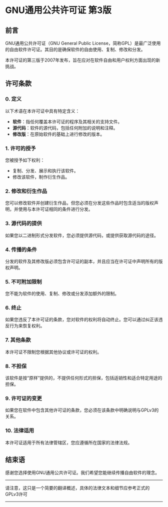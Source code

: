 # GNU通用公共许可证 第3版

## 前言

GNU通用公共许可证（GNU General Public License，简称GPL）是最广泛使用的自由软件许可证。其目的是确保软件的自由使用、复制、修改和分发。

本许可证的第三版于2007年发布，旨在应对在软件自由和用户权利方面出现的新挑战。

## 许可条款

### 0. 定义

以下术语在本许可证中具有特定含义：

- **软件**：指任何覆盖本许可证的程序及其相关的支持文件。
- **源代码**：软件的源代码，包括任何附加的说明和注释。
- **修改版**：在原始软件的基础上进行修改的版本。

### 1. 许可的授予

您被授予如下权利：

- 复制、分发、展示和执行该软件。
- 修改该软件，制作衍生作品。

### 2. 修改和衍生作品

您可以修改软件并创建衍生作品，但您必须在分发这些作品时包含适当的版权声明，并使用与本许可证相同的条件进行分发。

### 3. 源代码的提供

如果您以二进制形式分发软件，您必须提供源代码，或提供获取源代码的途径。

### 4. 传播的条件

分发的软件及其修改版必须包含许可证的副本，并且应当在许可证中声明所有的版权声明。

### 5. 不可附加限制

您不能为软件的使用、复制、修改或分发添加额外的限制。

### 6. 终止

如果您违反了本许可证的条款，您对软件的权利将自动终止。您可以通过纠正该违反行为来恢复权利。

### 7. 其他条款

本许可证不限制您根据其他协议或许可证的权利。

### 8. 不担保

该软件是按“原样”提供的，不提供任何形式的担保，包括适销性和适合特定用途的担保。

### 9. 许可证的变更

如果您在软件中包含其他许可证的条款，您必须在该条款中明确说明与GPLv3的关系。

### 10. 法律适用

本许可证适用于所有法律管辖区，您应遵循所在国家的法律法规。

## 结束语

感谢您选择使用GNU通用公共许可证。我们希望您能继续传播自由软件的理念。

---

请注意，这只是一个简要的翻译概述，具体的法律文本和细节应参考正式的GPLv3许可

---
